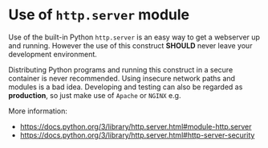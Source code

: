 # Use of `http.server` module

Use of the built-in Python `http.server` is an easy way to get a webserver up and running.
However the use of this construct **SHOULD** never leave your development environment. 

Distributing Python programs and running this construct in a secure container is never recommended. Using insecure network paths and modules is a bad idea. Developing and testing can also be regarded as **production**, so just make use of `Apache` or `NGINX` e.g.

More information:
* https://docs.python.org/3/library/http.server.html#module-http.server
* https://docs.python.org/3/library/http.server.html#http-server-security